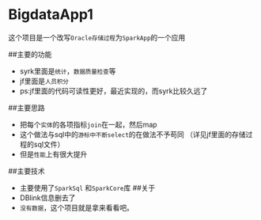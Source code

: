# BigdataApp1
这个项目是一个改写`Oracle存储过程`为`SparkApp`的一个应用

##主要的功能
* syrk里面是`统计`，`数据质量检查`等
* jf里面是`人员积分`
* ps:jf里面的代码可读性更好，最近实现的，而syrk比较久远了

##主要思路
* 把每个`实体`的各项指标`join`在一起，然后map
* 这个做法与sql中的`游标中不断select`的在做法不予苟同
（详见jf里面的存储过程的sql文件）
* 但是`性能`上有很大提升

##主要技术
* 主要使用了`SparkSql` 和`SparkCore`库
##关于
* DBlink信息删去了
* `没有数据`，这个项目就是拿来看看吧。
